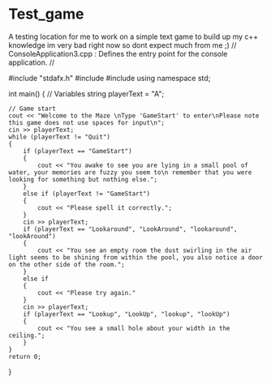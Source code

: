 # Test_game
A testing location for me to work on a simple text game to build up my c++ knowledge im very bad right now so dont expect much from me ;)
// ConsoleApplication3.cpp : Defines the entry point for the console application.
//

#include "stdafx.h"
#include <iostream> 
#include <string>
using namespace std;


int main()
{
	// Variables
	string playerText = "A";

	// Game start
	cout << "Welcome to the Maze \nType 'GameStart' to enter\nPlease note this game does not use spaces for input\n";
	cin >> playerText;
	while (playerText != "Quit")
	{
		if (playerText == "GameStart")
		{
			cout << "You awake to see you are lying in a small pool of water, your memories are fuzzy you seem to\n remember that you were looking for something but nothing else.";
		}
		else if (playerText != "GameStart")
		{
			cout << "Please spell it correctly.";
		}
		cin >> playerText;
		if (playerText == "Lookaround", "LookAround", "lookaround", "lookAround")
		{
			cout << "You see an empty room the dust swirling in the air light seems to be shining from within the pool, you also notice a door on the other side of the room.";
		}
		else if
		{
			cout << "Please try again."
		}
		cin >> playerText;
		if (playerText == "Lookup", "LookUp", "lookup", "lookUp")
		{
			cout << "You see a small hole about your width in the ceiling.";
		}
	}
	return 0;
}
